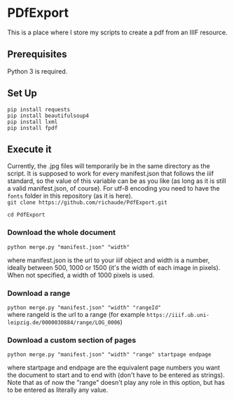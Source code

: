 # PDfExport
This is a place where I store my scripts to create a pdf from an IIIF resource.
## Prerequisites
Python 3 is required.
## Set Up
```pip install requests```  
```pip install beautifulsoup4```  
```pip install lxml```  
```pip install fpdf```
## Execute it
Currently, the .jpg files will temporarily be in the same directory as the script. It is supposed to work for every manifest.json that follows the iiif standard, so the value of this variable can be as you like (as long as it is still a valid manifest.json, of course). For utf-8 encoding you need to have the ```fonts``` folder in this repository (as it is here).  
```git clone https://github.com/richaude/PdfExport.git```  

```cd PdfExport```  
### Download the whole document
```python merge.py "manifest.json" "width"```  

where manifest.json is the url to your iiif object and width is a number, ideally between 500, 1000 or 1500 (it's the width of each image in pixels). When not specified, a width of 1000 pixels is used.
### Download a range
```python merge.py "manifest.json" "width" "rangeId"```  
where rangeId is the url to a range (for example ```https://iiif.ub.uni-leipzig.de/0000030884/range/LOG_0006```)
### Download a custom section of pages  
```python merge.py "manifest.json" "width" "range" startpage endpage```  

where startpage and endpage are the equivalent page numbers you want the document to start and to end with (don't have to be entered as strings). Note that as of now the "range" doesn't play any role in this option, but has to be entered as literally any value.
